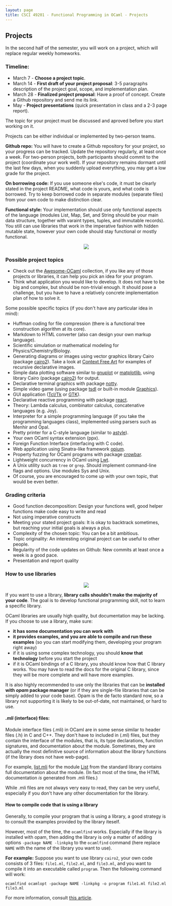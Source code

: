 ```yaml
---
layout: page
title: CSCI 49201 - Functional Programming in OCaml - Projects
---
```


## Projects

In the second half of the semester, you will work on a project, which will replace regular weekly homeworks.

### Timeline:
- March 7 - **Choose a project topic**.
- March 14 - **First draft of your project proposal**: 3-5 paragraphs description of the project goal, scope, and implementation plan.
- March 28 - **Finalized project proposal**: Have a proof of concept. Create a Github repository and send me its link.
- May - **Project presentations** (quick presentation in class and a 2-3 page report).

The topic for your project must be discussed and aproved before you start working on it.

Projects can be either individual or implemented by two-person teams.  

**Github repo:**
You will have to create a Github repository for your project, so your progress can be tracked.
Update the repository regularly, at least once a week.
For two-person projects, both participants should commit to the project (coordinate your work well).
If your repository remains dormant until the last few days, when you suddenly upload everything,
you may get a low grade for the project. 

**On borrowing code:**
If you use someone else's code, it must be clearly stated in the project README, what code is yours, and what code is borrowed.
Try to keep borrowed code in separate modules (separate files) from your own code to make distinction clear.

**Functional style:**
Your implementation should use only functional aspects of the language 
(modules List, Map, Set, and String should be your main data structure, together with varaint types, tuples, and immutable records).
You still can use libraries that work in the imperative fashion with hidden mutable state, however your own code should stay functional or mostly functional.

<center><img src="https://i.imgur.com/pA52XaK.png" /></center>

### Possible project topics

- Check out the [Awesome-OCaml](https://github.com/ocaml-community/awesome-ocaml) collection, if you like any of those
projects or libraries, it can help you pick an idea for your program.
- Think what application you would like to develop. It does not have to be big and complex, but should be non-trivial enough.
It should pose a challenge, but you have to have a relatively concrete implementation plan of how to solve it. 

Some possible specific topics (if you don't have any particular idea in mind):

- Huffman coding for file compression (there is a functional tree construction algorithm at its core).
- Markdown to HTML converter (also can design your own markup language).
- Scientific simulation or mathematical modeling for Physics/Chemistry/Biology.
- Generating diagrams or images using vector graphics library Cairo (package [cairo2](https://github.com/Chris00/ocaml-cairo)). 
Take a look at [Context Free Art](https://www.contextfreeart.org/index.html) for examples of recursive declarative images.
- Simple data plotting software similar to [gnuplot](http://www.gnuplot.info/) or [matplotlib](https://matplotlib.org/),
using library Cairo (package [cairo2](https://github.com/Chris00/ocaml-cairo)) for output.
- Declarative terminal graphics with package [notty](https://github.com/pqwy/notty).
- Simple video game (using package [tsdl](https://erratique.ch/software/tsdl) or 
built-in module [Graphics](https://caml.inria.fr/pub/docs/manual-ocaml/libref/Graphics.html)).
- GUI application ([Tcl/Tk](http://labltk.forge.ocamlcore.org/index.html) or [GTK](http://lablgtk.forge.ocamlcore.org/)).
- Declarative reactive programming with package [react](https://github.com/dbuenzli/react).
- Theory: Lambda calculus, combinator calculus, concatenative languages (e.g. Joy).
- Interpreter for a simple programming language (if you take the programming languages class), implemented using parsers such as Menhir and Opal.
- Pretty printer for a C-style language (similar to [astyle](http://astyle.sourceforge.net/)).
- Your own OCaml syntax extension (ppx).
- Foreign Function Interface (interfacing with C code).
- Web application using Sinatra-like framework [opium](https://github.com/rgrinberg/opium).
- Property fuzzing for OCaml programs with package [crowbar](https://github.com/stedolan/crowbar).
- Lightweight concurrency in OCaml using [Lwt](https://github.com/ocsigen/lwt).
- A Unix utility such as `tree` or `grep`. Should implement command-line flags and options. Use modules Sys and Unix.    
- Of course, you are encouraged to come up with your own topic, that would be even better. 

### Grading criteria

- Good function decomposition: Design your functions well, good helper functions make code easy to write and read
- Not using imperative constructs 
- Meeting your stated project goals: It is okay to backtrack sometimes, but reaching your initial goals is always a plus.
- Complexity of the chosen topic: You can be a bit ambitious.
- Topic originality: An interesting original project can be useful to other people.
- Regularity of the code updates on Github: New commits at least once a week is a good pace.
- Presentation and report quality

### How to use libraries

<center> <img src="https://i.imgur.com/fRBWGjZ.jpg" /> </center>

If you want to use a library, **library calls shouldn't make the majority of your code**. The goal is to develop functional programming skill, not to 
learn a specific library.

OCaml libraries are usually high quality, but documentation may be lacking. If you choose to use a library,
make sure:

- **it has some documentation you can work with**
- **it provides examples, and you are able to compile and run these examples** (so you can start modifying them, developing your program right away)
- if it is using some complex technology, you should **know that technology** before you start the project
- if it is OCaml bindings of a C library, you should know how that C library works. You may have to read the docs for the original C library, 
since they will be more complete and will have more examples.

It is also highly recommended to use only the libraries that can be **installed with _opam_ package manager** 
(or if they are single-file libraries that can be simply added to your code base).
Opam is the de facto standard now, so a library not supporting it is likely to be out-of-date, not maintained, or hard to use.

#### *.mli* (interface) files: 

Module interface files (.mli) in OCaml are in some sense similar to header files (.h) in C and C++. They don't have to included in (.ml) files, but
they contain the interface of the modules, that is, its type declarations, function signatures, and documentation about the module.
Sometimes, they are actually the most definitive source of information about the library functions (if the library does not have web-page).

For example, [list.mli](https://github.com/ocaml/ocaml/blob/trunk/stdlib/list.mli) for the 
module [List](https://caml.inria.fr/pub/docs/manual-ocaml/libref/List.html) from the standard library
contains full documentation about the module. (In fact most of the time, the HTML documentation *is* generated from .mli files.)

While .mli files are not always very easy to read, they can be very useful, especially if you don't have any other documentation for the library.

#### How to compile code that is using a library

Generally, to compile your program that is using a library, a good strategy is to consult the examples provided by the library iteself.

However, most of the time, the `ocamlfind` works. Especially if the library is installed with opam,
then adding the library is only a matter of adding options `-package NAME -linkpkg` to the `ocamlfind` command (here replace `NAME` with the name of the library 
you want to use). 

**For example:**
Suppose you want to use library `cairo2`, your own code consists of 3 files: `file1.ml`, `file2.ml`, and `file3.ml`,
and you want to compile it into an executable called `program`. Then the following command will work:

```
ocamlfind ocamlopt -package NAME -linkpkg -o program file1.ml file2.ml file3.ml
```

For more information, consult [this article](https://ocaml.org/learn/tutorials/compiling_ocaml_projects.html).

[pdfimg]: /img/pdf1.png
[videoimg]: /img/video.png
